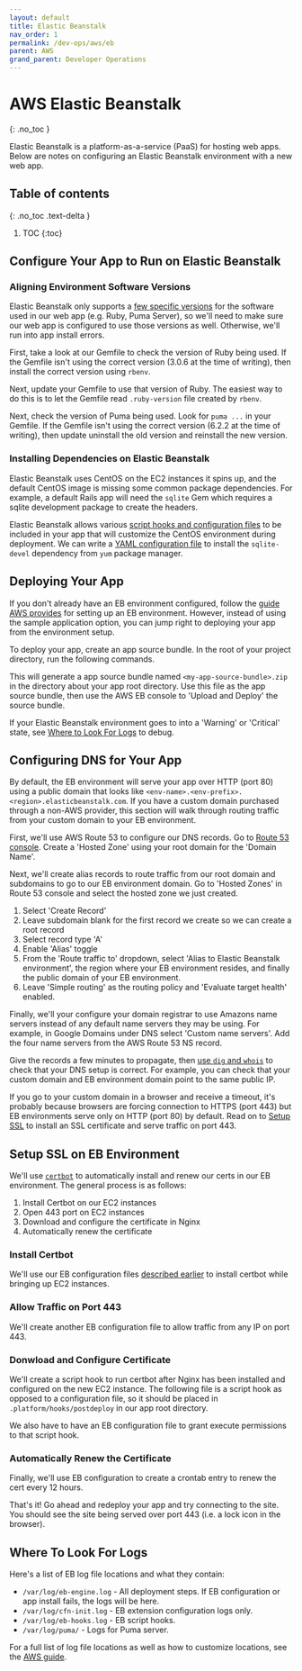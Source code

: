 ```yaml
---
layout: default
title: Elastic Beanstalk
nav_order: 1
permalink: /dev-ops/aws/eb
parent: AWS
grand_parent: Developer Operations
---
```


# AWS Elastic Beanstalk
{: .no_toc }

Elastic Beanstalk is a platform-as-a-service (PaaS) for hosting web apps. Below are notes on
configuring an Elastic Beanstalk environment with a new web app.

## Table of contents
{: .no_toc .text-delta }

1. TOC
{:toc}

## Configure Your App to Run on Elastic Beanstalk

### Aligning Environment Software Versions

Elastic Beanstalk only supports a [few specific versions](https://docs.aws.amazon.com/elasticbeanstalk/latest/platforms/platforms-supported.html#platforms-supported.ruby) for the software used in our web
app (e.g. Ruby, Puma Server), so we'll need to make sure our web app is configured to
use those versions as well. Otherwise, we'll run into app install errors.

First, take a look at our Gemfile to check the version of Ruby being used. If the Gemfile isn't using the correct version (3.0.6 at the time of writing), then install the correct version using `rbenv`.

<script src="https://gist.github.com/mjmor/bcffe5fafcfaee26513316c3e34ad553.js"></script>

Next, update your Gemfile to use that version of Ruby. The easiest way to do this is to let the
Gemfile read `.ruby-version` file created by `rbenv`.

<script src="https://gist.github.com/mjmor/3721d53bd4be69a75fceb921dfca24aa.js"></script>

Next, check the version of Puma being used. Look for `puma ...` in your Gemfile. If the Gemfile isn't using the correct version (6.2.2 at the time of writing), then update uninstall the old version and reinstall the new version.

<script src="https://gist.github.com/mjmor/4562cba67aa2c610d84c3085087522c1.js"></script>

<!-- Add notes on install sql-devel. -->

### Installing Dependencies on Elastic Beanstalk

Elastic Beanstalk uses CentOS on the EC2 instances it spins up, and the default CentOS image is missing
some common package dependencies. For example, a default Rails app will need the `sqlite` Gem which requires
a sqlite development package to create the headers.

Elastic Beanstalk allows various [script hooks and configuration files](https://docs.aws.amazon.com/elasticbeanstalk/latest/dg/platforms-linux-extend.html) to be included in your app that will customize the
CentOS environment during deployment. We can write a [YAML configuration file](https://docs.aws.amazon.com/elasticbeanstalk/latest/dg/ebextensions.html) to install the `sqlite-devel` dependency from `yum`
package manager.

<script src="https://gist.github.com/mjmor/95360eb32e965df5661787bed908608e.js"></script>

## Deploying Your App

If you don't already have an EB environment configured, follow the
[guide AWS provides](https://docs.aws.amazon.com/elasticbeanstalk/latest/dg/using-features.environments.html)
for setting up an EB environment. However, instead of using the sample application option, you can jump right to deploying your app from the environment setup.

To deploy your app, create an app source bundle. In the root of your project directory, run the following
commands.

<script src="https://gist.github.com/mjmor/5023189262d993869382a911b686176c.js"></script>

This will generate a app source bundle named `<my-app-source-bundle>.zip` in the directory about your app root
directory. Use this file as the app source bundle, then use the AWS EB console to 'Upload and Deploy'
the source bundle.

If your Elastic Beanstalk environment goes to into a 'Warning' or 'Critical' state, see [Where to Look For Logs](#where-to-look-for-logs) to debug.

## Configuring DNS for Your App

By default, the EB environment will serve your app over HTTP (port 80) using a public domain that looks like `<env-name>.<env-prefix>.<region>.elasticbeanstalk.com`. If you have a custom domain purchased through a
non-AWS provider, this section will walk through routing traffic from your custom domain to your EB
environment.

First, we'll use AWS Route 53 to configure our DNS records. Go to [Route 53 console](https://us-east-1.console.aws.amazon.com/route53/v2/home#Dashboard). Create a 'Hosted Zone' using your root domain for the 'Domain Name'.

Next, we'll create alias records to route traffic from our root domain and subdomains to go to our EB environment domain. Go to 'Hosted Zones' in Route 53 console and select the hosted zone we just created.

1. Select 'Create Record'
2. Leave subdomain blank for the first record we create so we can create a root record
3. Select record type 'A'
4. Enable 'Alias' toggle
5. From the 'Route traffic to' dropdown, select 'Alias to Elastic Beanstalk environment', the region where your EB environment resides, and finally the public domain of your EB environment.
6. Leave 'Simple routing' as the routing policy and 'Evaluate target health' enabled.

Finally, we'll your configure your domain registrar to use Amazons name servers instead of any default
name servers they may be using. For example, in Google Domains under DNS select 'Custom name servers'. Add the four name servers from the AWS Route 53 NS record.

Give the records a few minutes to propagate, then [use `dig` and `whois`](https://blog.dnsimple.com/2017/08/debugging-dns/)
to check that your DNS setup is correct. For example, you can check that your custom domain and
EB environment domain point to the same public IP.

<script src="https://gist.github.com/mjmor/65ab10cf2afc08cbd70ba1de788575f4.js"></script>

If you go to your custom domain in a browser and receive a timeout, it's probably because browsers are forcing connection to HTTPS (port 443) but EB environments serve only on HTTP (port 80) by default. Read on to [Setup SSL](#setup-ssl-on-eb-environment) to install an SSL certificate and serve traffic on port 443.

## Setup SSL on EB Environment

We'll use [`certbot`](https://certbot.eff.org/) to automatically install and renew our certs in our EB environment. The general process is as follows:
1. Install Certbot on our EC2 instances
2. Open 443 port on EC2 instances
3. Download and configure the certificate in Nginx
4. Automatically renew the certificate

### Install Certbot

We'll use our EB configuration files [described earlier](#installing-dependencies-on-elastic-beanstalk) to install certbot while bringing up EC2 instances.

<script src="https://gist.github.com/mjmor/08ac847f2103d9fd74be29f29be56f0a.js"></script>

### Allow Traffic on Port 443

We'll create another EB configuration file to allow traffic from any IP on port 443.

<script src="https://gist.github.com/mjmor/da97ab75320f6b9ce584a669f93d9dc9.js"></script>

### Donwload and Configure Certificate

We'll create a script hook to run certbot after Nginx has been installed and configured on the new EC2 instance. The following file is a script hook as opposed to a configuration file, so it should be placed in `.platform/hooks/postdeploy` in our app root directory.

<script src="https://gist.github.com/mjmor/ab027388778c177d1669822cc37129c2.js"></script>

We also have to have an EB configuration file to grant execute permissions to that script hook.

<script src="https://gist.github.com/mjmor/3e75f7516798ab38909a8ee1a3b0d551.js"></script>

### Automatically Renew the Certificate

Finally, we'll use EB configuration to create a crontab entry to renew the cert every 12 hours.

<script src="https://gist.github.com/mjmor/8d08ac780786b408698e4592b7b77f78.js"></script>

That's it! Go ahead and redeploy your app and try connecting to the site. You should see the site being served over port 443
(i.e. a lock icon in the browser).

## Where To Look For Logs

Here's a list of EB log file locations and what they contain:
* `/var/log/eb-engine.log` - All deployment steps. If EB configuration or app install fails, the logs will be here.
* `/var/log/cfn-init.log` - EB extension configuration logs only.
* `/var/log/eb-hooks.log` - EB script hooks.
* `/var/log/puma/` - Logs for Puma server.

For a full list of log file locations as well as how to customize locations, see the [AWS guide](https://docs.aws.amazon.com/elasticbeanstalk/latest/dg/using-features.logging.html).